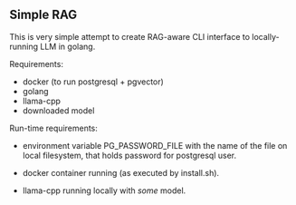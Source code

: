 ## Simple RAG

This is very simple attempt to create RAG-aware CLI interface to locally-running LLM in golang.

Requirements:

* docker (to run postgresql + pgvector)
* golang
* llama-cpp
* downloaded model

Run-time requirements:

* environment variable PG_PASSWORD_FILE with the name of the file on local filesystem, that holds password for postgresql user.

* docker container running (as executed by install.sh).

* llama-cpp running locally with _some_ model.

